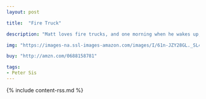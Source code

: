 ```yaml
---
layout: post

title:  "Fire Truck"

description: "Matt loves fire trucks, and one morning when he wakes up, he is a fire truck—right down to his hoses, hooks, and ladders! His wheels and sirens couldn’t be handier for performing many important duties around the house, especially rescuing teetering teddy bears or precariously placed pets."

img: "https://images-na.ssl-images-amazon.com/images/I/61n-JZY28GL._SL480_.jpg"

buy: "http://amzn.com/0688158781"

tags:
- Peter Sis
---
```


{% include content-rss.md %}